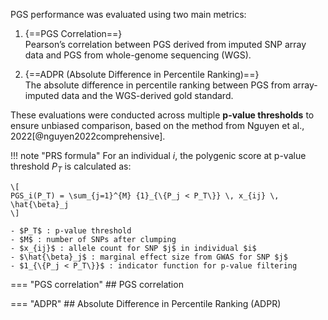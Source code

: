 PGS performance was evaluated using two main metrics:

1. {==PGS Correlation==}  
   Pearson’s correlation between PGS derived from imputed SNP array data and PGS from whole-genome sequencing (WGS).

2. {==ADPR (Absolute Difference in Percentile Ranking)==}  
   The absolute difference in percentile ranking between PGS from array-imputed data and the WGS-derived gold standard.

These evaluations were conducted across multiple **p-value thresholds** to ensure unbiased comparison, based on the method from Nguyen et al., 2022[@nguyen2022comprehensive].



!!! note "PRS formula"
    For an individual $i$, the polygenic score at p-value threshold $P_{T}$ is calculated as:

    \[
    PGS_i(P_T) = \sum_{j=1}^{M} {1}_{\{P_j < P_T\}} \, x_{ij} \, \hat{\beta}_j
    \]

    - $P_T$ : p-value threshold
    - $M$ : number of SNPs after clumping
    - $x_{ij}$ : allele count for SNP $j$ in individual $i$
    - $\hat{\beta}_j$ : marginal effect size from GWAS for SNP $j$
    - $1_{\{P_j < P_T\}}$ : indicator function for p-value filtering

=== "PGS correlation"
    ## PGS correlation

=== "ADPR"
    ## Absolute Difference in Percentile Ranking (ADPR)
